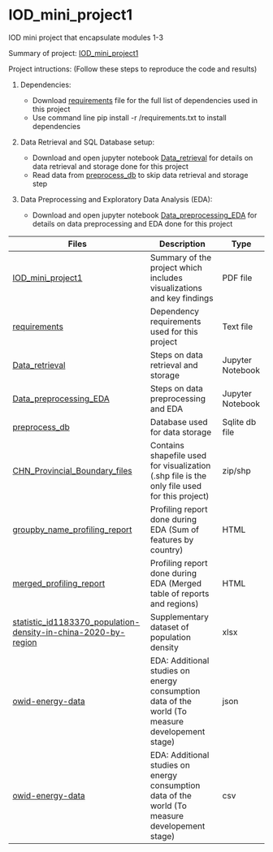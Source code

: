 # IOD_mini_project1
IOD mini project that encapsulate modules 1-3

Summary of project: [IOD_mini_project1](IOD_mini_project1.pdf)

Project intructions: (Follow these steps to reproduce the code and results)

1. Dependencies:
   - Download [requirements](requirements.txt) file for the full list of dependencies used in this project
   - Use command line pip install -r <downloadpath>/requirements.txt to install dependencies

2. Data Retrieval and SQL Database setup:
   - Download and open jupyter notebook [Data_retrieval](Data_retrieval.ipynb) for details on data retrieval and storage done for this project
   - Read data from [preprocess_db](preprocess_db.sqlite) to skip data retrieval and storage step
   
3. Data Preprocessing and Exploratory Data Analysis (EDA):
   - Download and open jupyter notebook [Data_preprocessing_EDA](Data_preprocessing_EDA.ipynb) for details on data preprocessing and EDA done for this project

| Files         | Description   | Type |
| ------------- | ------------- | ------------- |
| [IOD_mini_project1](IOD_mini_project1.pdf) | Summary of the project which includes visualizations and key findings | PDF file |
| [requirements](requirements.txt) | Dependency requirements used for this project | Text file |
| [Data_retrieval](Data_retrieval.ipynb) | Steps on data retrieval and storage | Jupyter Notebook |
| [Data_preprocessing_EDA](Data_preprocessing_EDA.ipynb) | Steps on data preprocessing and EDA | Jupyter Notebook |
| [preprocess_db](preprocess_db.sqlite) | Database used for data storage | Sqlite db file |
| [CHN_Provincial_Boundary_files](CHN_Provincial_Boundary_files.zip) | Contains shapefile used for visualization (.shp file is the only file used for this project) | zip/shp |
| [groupby_name_profiling_report](groupby_name_profiling_report.html) | Profiling report done during EDA (Sum of features by country) | HTML |
| [merged_profiling_report](merged_profiling_report.html) | Profiling report done during EDA (Merged table of reports and regions) | HTML |
| [statistic_id1183370_population-density-in-china-2020-by-region](statistic_id1183370_population-density-in-china-2020-by-region.xlsx) | Supplementary dataset of population density | xlsx |
| [owid-energy-data](owid-energy-data.json) | EDA: Additional studies on energy consumption data of the world (To measure developement stage) | json |
| [owid-energy-data](owid-energy-data.csv) | EDA: Additional studies on energy consumption data of the world (To measure developement stage) | csv |
